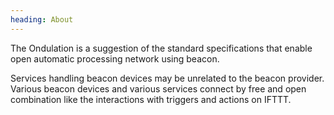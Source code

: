 ```yaml
---
heading: About
---
```


The Ondulation is a suggestion of the standard specifications that enable open automatic processing network using beacon.

Services handling beacon devices may be unrelated to the beacon provider.
Various beacon devices and various services connect by free and open combination like the interactions with triggers and actions on IFTTT.
